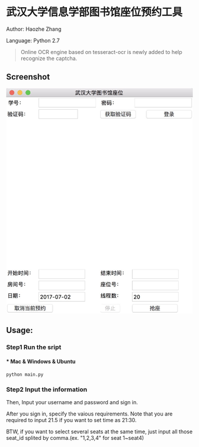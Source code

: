 # 武汉大学信息学部图书馆座位预约工具

Author: Haozhe Zhang

Language: Python 2.7

> Online OCR engine based on tesseract-ocr is newly added to help recognize the captcha. 


## Screenshot

![screenshot](screenshot.png)



## Usage:

### Step1 Run the sript

#### * Mac & Windows & Ubuntu

```shell
python main.py
```

### Step2 Input the information

Then, Input your username and password and sign in.

After you sign in, specify the vaious requirements. Note that you are required to input 21.5 if you want to set time as 21:30.

BTW, if you want to select several seats at the same time, just input all those seat_id splited by comma.(ex. "1,2,3,4" for seat 1~seat4)
